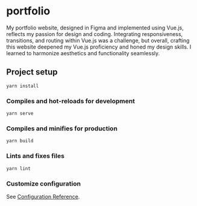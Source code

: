 # portfolio

My portfolio website, designed in Figma and implemented using Vue.js, reflects my passion for design and coding. Integrating responsiveness, transitions, and routing within Vue.js was a challenge, but overall, crafting this website deepened my Vue.js proficiency and honed my design skills. I learned to harmonize aesthetics and functionality seamlessly.

## Project setup
```
yarn install
```

### Compiles and hot-reloads for development
```
yarn serve
```

### Compiles and minifies for production
```
yarn build
```

### Lints and fixes files
```
yarn lint
```

### Customize configuration
See [Configuration Reference](https://cli.vuejs.org/config/).

